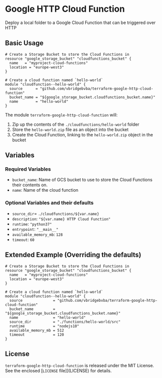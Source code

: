 # Google HTTP Cloud Function

Deploy a local folder to a Google Cloud Function that can be triggered over HTTP

## Basic Usage

```
# Create a Storage Bucket to store the Cloud Functions in
resource "google_storage_bucket" "cloudfunctions_bucket" {
  name   = "myproject-cloud-functions"
  location = "europe-west3"
}

# Create a cloud function named `hello-world`
module "cloudfunction--hello-world" {
  source      = "github.com/vbridgebvba/terraform-google-http-cloud-function"
  bucket_name = "${google_storage_bucket.cloudfunctions_bucket.name}"
  name        = "hello-world"
}
```

The module `terraform-google-http-cloud-function` will:

1. Zip up the contents of the `./cloudfunctions/hello-world` folder
2. Store the `hello-world.zip` file as an object into the bucket
3. Create the Cloud Function, linking to the `hello-world.zip` object in the bucket

## Variables

### Required Variables

- `bucket_name`: Name of GCS bucket to use to store the Cloud Functions their contents on.
- `name`: Name of the cloud function

### Optional Variables and their defaults

- `source_dir`= `./cloudfunctions/${var.name}`
- `description`: `"${var.name} HTTP Cloud Function"`
- `runtime`: `"python37"`
- `entrypoint`: `"__main__"`
- `available_memory_mb`: `128`
- `timeout`: `60`

## Extended Example (Overriding the defaults)

```
# Create a Storage Bucket to store the Cloud Functions in
resource "google_storage_bucket" "cloudfunctions_bucket" {
  name   = "myproject-cloud-functions"
  location = "europe-west3"
}

# Create a cloud function named `hello-world`
module "cloudfunction--hello-world" {
  source              = "github.com/vbridgebvba/terraform-google-http-cloud-function"
  bucket_name         = "${google_storage_bucket.cloudfunctions_bucket.name}"
  name                = "hello-world"
  source_dir          = "./functions/hello-world/src"
  runtime             = "nodejs10"
  available_memory_mb = 512
  timeout             = 120
}
```

## License

`terraform-google-http-cloud-function` is released under the MIT License. See the enclosed [`LICENSE` file]](LICENSE) for details.